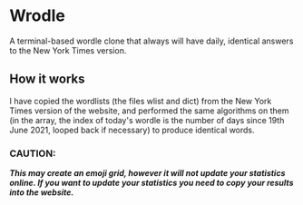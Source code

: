 # Wrodle
A terminal-based wordle clone that always will have daily, identical answers to the New York Times version.

## How it works
I have copied the wordlists (the files wlist and dict) from the New York Times version of the website, and performed the same algorithms on them (in the array, the index of today's wordle is the number of days since 19th June 2021, looped back if necessary) to produce identical words.

### CAUTION:
***This may create an emoji grid, however it will not update your statistics online. If you want to update your statistics you need to copy your results into the website.***
